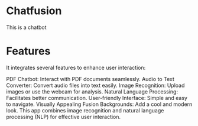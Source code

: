 # Chatfusion
This is a chatbot 
# Features
It integrates several features to enhance user interaction:

PDF Chatbot: Interact with PDF documents seamlessly.
Audio to Text Converter: Convert audio files into text easily.
Image Recognition: Upload images or use the webcam for analysis.
Natural Language Processing: Facilitates better communication.
User-friendly Interface: Simple and easy to navigate.
Visually Appealing Fusion Backgrounds: Add a cool and modern look.
This app combines image recognition and natural language processing (NLP) for effective user interaction.
